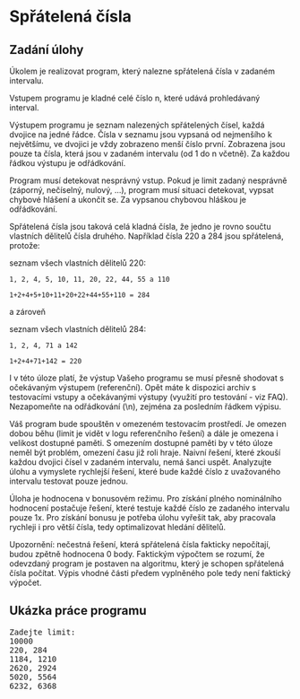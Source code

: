 Spřátelená čísla
================


Zadání úlohy
------------
Úkolem je realizovat program, který nalezne spřátelená čísla v zadaném intervalu.

Vstupem programu je kladné celé číslo n, které udává prohledávaný interval.

Výstupem programu je seznam nalezených spřátelených čísel, každá dvojice na jedné řádce. Čísla v seznamu jsou vypsaná od nejmenšího k největšímu, ve dvojici je vždy zobrazeno menší číslo první. Zobrazena jsou pouze ta čísla, která jsou v zadaném intervalu (od 1 do n včetně). Za každou řádkou výstupu je odřádkování.

Program musí detekovat nesprávný vstup. Pokud je limit zadaný nesprávně (záporný, nečíselný, nulový, ...), program musí situaci detekovat, vypsat chybové hlášení a ukončit se. Za vypsanou chybovou hláškou je odřádkování.

Spřátelená čísla jsou taková celá kladná čísla, že jedno je rovno součtu vlastních dělitelů čísla druhého. Například čísla 220 a 284 jsou spřátelená, protože:

seznam všech vlastních dělitelů 220: 

`1, 2, 4, 5, 10, 11, 20, 22, 44, 55 a 110`

`1+2+4+5+10+11+20+22+44+55+110 = 284`

a zároveň

seznam všech vlastních dělitelů 284: 

`1, 2, 4, 71 a 142`

`1+2+4+71+142 = 220`

I v této úloze platí, že výstup Vašeho programu se musí přesně shodovat s očekávaným výstupem (referenční). Opět máte k dispozici archiv s testovacími vstupy a očekávanými výstupy (využití pro testování - viz FAQ). Nezapomeňte na odřádkování (\n), zejména za posledním řádkem výpisu.

Váš program bude spouštěn v omezeném testovacím prostředí. Je omezen dobou běhu (limit je vidět v logu referenčního řešení) a dále je omezena i velikost dostupné paměti. S omezením dostupné paměti by v této úloze neměl být problém, omezení času již roli hraje. Naivní řešení, které zkouší každou dvojici čísel v zadaném intervalu, nemá šanci uspět. Analyzujte úlohu a vymyslete rychlejší řešení, které bude každé číslo z uvažovaného intervalu testovat pouze jednou.

Úloha je hodnocena v bonusovém režimu. Pro získání plného nominálního hodnocení postačuje řešení, které testuje každé číslo ze zadaného intervalu pouze 1x. Pro získání bonusu je potřeba úlohu vyřešit tak, aby pracovala rychleji i pro větší čísla, tedy optimalizovat hledání dělitelů.

Upozornění: nečestná řešení, která spřátelená čísla fakticky nepočítají, budou zpětně hodnocena 0 body. Faktickým výpočtem se rozumí, že odevzdaný program je postaven na algoritmu, který je schopen spřátelená čísla počítat. Výpis vhodné části předem vyplněného pole tedy není faktický výpočet.


Ukázka práce programu
---------------------
<pre>Zadejte limit:
10000
220, 284
1184, 1210
2620, 2924
5020, 5564
6232, 6368
</pre>